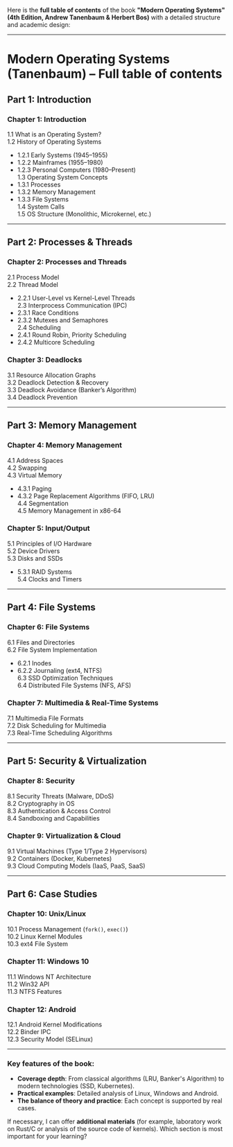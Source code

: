 Here is the **full table of contents** of the book **"Modern Operating Systems" (4th Edition, Andrew Tanenbaum & Herbert Bos)** with a detailed structure and academic design:

---

# **Modern Operating Systems (Tanenbaum) – Full table of contents**

## **Part 1: Introduction**
### **Chapter 1: Introduction**
1.1 What is an Operating System?  
1.2 History of Operating Systems  
  - 1.2.1 Early Systems (1945–1955)  
  - 1.2.2 Mainframes (1955–1980)  
  - 1.2.3 Personal Computers (1980–Present)  
1.3 Operating System Concepts  
  - 1.3.1 Processes  
  - 1.3.2 Memory Management  
  - 1.3.3 File Systems  
1.4 System Calls  
1.5 OS Structure (Monolithic, Microkernel, etc.)  

---

## **Part 2: Processes & Threads**
### **Chapter 2: Processes and Threads**
2.1 Process Model  
2.2 Thread Model  
  - 2.2.1 User-Level vs Kernel-Level Threads  
2.3 Interprocess Communication (IPC)  
  - 2.3.1 Race Conditions  
  - 2.3.2 Mutexes and Semaphores  
2.4 Scheduling  
  - 2.4.1 Round Robin, Priority Scheduling  
  - 2.4.2 Multicore Scheduling  

### **Chapter 3: Deadlocks**
3.1 Resource Allocation Graphs  
3.2 Deadlock Detection & Recovery  
3.3 Deadlock Avoidance (Banker’s Algorithm)  
3.4 Deadlock Prevention  

---

## **Part 3: Memory Management**
### **Chapter 4: Memory Management**
4.1 Address Spaces  
4.2 Swapping  
4.3 Virtual Memory  
  - 4.3.1 Paging  
  - 4.3.2 Page Replacement Algorithms (FIFO, LRU)  
4.4 Segmentation  
4.5 Memory Management in x86-64  

### **Chapter 5: Input/Output**
5.1 Principles of I/O Hardware  
5.2 Device Drivers  
5.3 Disks and SSDs  
  - 5.3.1 RAID Systems  
5.4 Clocks and Timers  

---

## **Part 4: File Systems**
### **Chapter 6: File Systems**
6.1 Files and Directories  
6.2 File System Implementation  
  - 6.2.1 Inodes  
  - 6.2.2 Journaling (ext4, NTFS)  
6.3 SSD Optimization Techniques  
6.4 Distributed File Systems (NFS, AFS)  

### **Chapter 7: Multimedia & Real-Time Systems**
7.1 Multimedia File Formats  
7.2 Disk Scheduling for Multimedia  
7.3 Real-Time Scheduling Algorithms  

---

## **Part 5: Security & Virtualization**
### **Chapter 8: Security**
8.1 Security Threats (Malware, DDoS)  
8.2 Cryptography in OS  
8.3 Authentication & Access Control  
8.4 Sandboxing and Capabilities  

### **Chapter 9: Virtualization & Cloud**
9.1 Virtual Machines (Type 1/Type 2 Hypervisors)  
9.2 Containers (Docker, Kubernetes)  
9.3 Cloud Computing Models (IaaS, PaaS, SaaS)  

---

## **Part 6: Case Studies**
### **Chapter 10: Unix/Linux**
10.1 Process Management (`fork()`, `exec()`)  
10.2 Linux Kernel Modules  
10.3 ext4 File System  

### **Chapter 11: Windows 10**
11.1 Windows NT Architecture  
11.2 Win32 API  
11.3 NTFS Features  

### **Chapter 12: Android**
12.1 Android Kernel Modifications  
12.2 Binder IPC  
12.3 Security Model (SELinux)  

---

### **Key features of the book**:
- **Coverage depth**: From classical algorithms (LRU, Banker's Algorithm) to modern technologies (SSD, Kubernetes).
- **Practical examples**: Detailed analysis of Linux, Windows and Android.
- **The balance of theory and practice**: Each concept is supported by real cases.

If necessary, I can offer **additional materials** (for example, laboratory work on Rust/C or analysis of the source code of kernels). Which section is most important for your learning?
